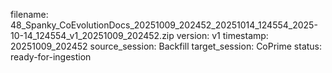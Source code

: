filename: 48_Spanky_CoEvolutionDocs_20251009_202452_20251014_124554_2025-10-14_124554_v1_20251009_202452.zip
version: v1
timestamp: 20251009_202452
source_session: Backfill
target_session: CoPrime
status: ready-for-ingestion
